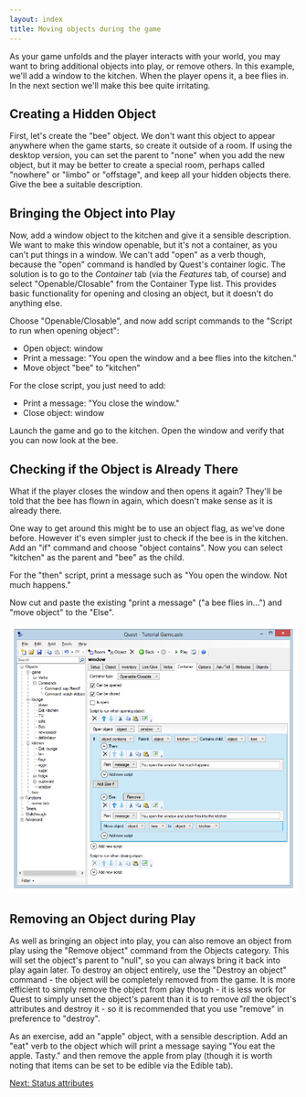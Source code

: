 ```yaml
---
layout: index
title: Moving objects during the game
---
```


As your game unfolds and the player interacts with your world, you may want to bring additional objects into play, or remove others. In this example, we'll add a window to the kitchen. When the player opens it, a bee flies in. In the next section we'll make this bee quite irritating.

Creating a Hidden Object
------------------------

First, let's create the "bee" object. We don't want this object to appear anywhere when the game starts, so create it outside of a room. If using the desktop version, you can set the parent to "none" when you add the new object, but it may be better to create a special room, perhaps called "nowhere" or "limbo" or "offstage", and keep all your hidden objects there. Give the bee a suitable description.

Bringing the Object into Play
-----------------------------

Now, add a window object to the kitchen and give it a sensible description. We want to make this window openable, but it's not a container, as you can't put things in a window. We can't add "open" as a verb though, because the "open" command is handled by Quest's container logic. The solution is to go to the _Container_ tab (via the _Features_ tab, of course) and select "Openable/Closable" from the Container Type list. This provides basic functionality for opening and closing an object, but it doesn't do anything else.

Choose "Openable/Closable", and now add script commands to the "Script to run when opening object":

-   Open object: window
-   Print a message: "You open the window and a bee flies into the kitchen."
-   Move object "bee" to "kitchen"

For the close script, you just need to add:

-   Print a message: "You close the window."
-   Close object: window

Launch the game and go to the kitchen. Open the window and verify that you can now look at the bee.

Checking if the Object is Already There
---------------------------------------

What if the player closes the window and then opens it again? They'll be told that the bee has flown in again, which doesn't make sense as it is already there.

One way to get around this might be to use an object flag, as we've done before. However it's even simpler just to check if the bee is in the kitchen. Add an "if" command and choose "object contains". Now you can select "kitchen" as the parent and "bee" as the child.

For the "then" script, print a message such as "You open the window. Not much happens."

Now cut and paste the existing "print a message" ("a bee flies in...") and "move object" to the "Else".

![](../images/Bee.png "Bee.png")

Removing an Object during Play
------------------------------

As well as bringing an object into play, you can also remove an object from play using the "Remove object" command from the Objects category. This will set the object's parent to "null", so you can always bring it back into play again later. To destroy an object entirely, use the "Destroy an object" command - the object will be completely removed from the game. It is more efficient to simply remove the object from play though - it is less work for Quest to simply unset the object's parent than it is to remove *all* the object's attributes and destroy it - so it is recommended that you use "remove" in preference to "destroy".

As an exercise, add an "apple" object, with a sensible description. Add an "eat" verb to the object which will print a message saying "You eat the apple. Tasty." and then remove the apple from play (though it is worth noting that items can be set to be edible via the Edible tab).

[Next: Status attributes](status_attributes.html)